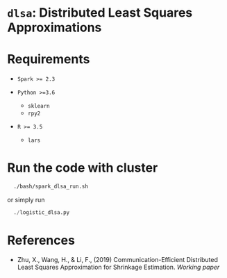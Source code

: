 # `dlsa`: Distributed Least Squares Approximations

# Requirements

- `Spark >= 2.3`
- `Python >=3.6`
  - `sklearn`
  - `rpy2`

- `R >= 3.5`
  - `lars`

# Run the code with cluster
```sh
  ./bash/spark_dlsa_run.sh
 ```
 or simply run

 ```py
   ./logistic_dlsa.py
 ```

# References

- Zhu, X., Wang, H., & Li, F., (2019) Communication-Efficient Distributed Least Squares Approximation for Shrinkage Estimation. _Working paper_
